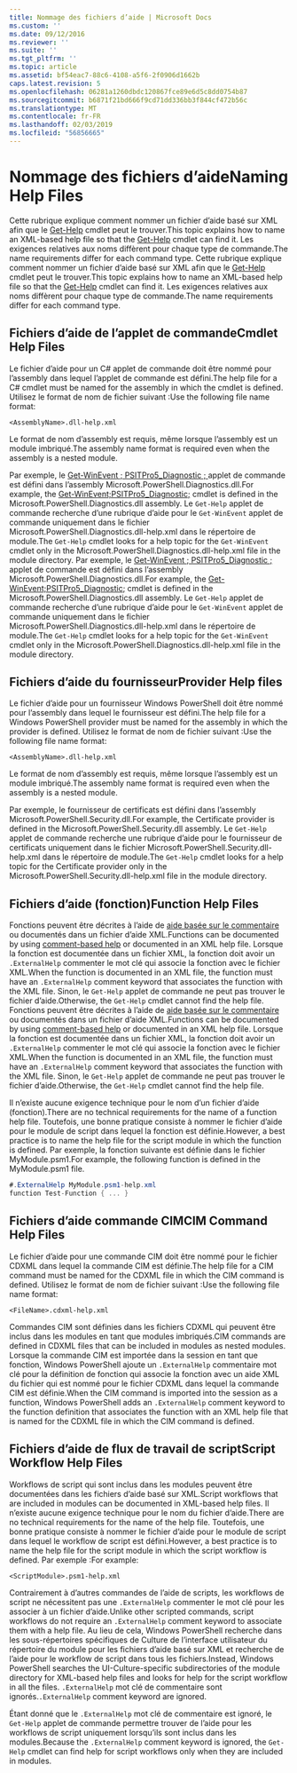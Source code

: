 ```yaml
---
title: Nommage des fichiers d’aide | Microsoft Docs
ms.custom: ''
ms.date: 09/12/2016
ms.reviewer: ''
ms.suite: ''
ms.tgt_pltfrm: ''
ms.topic: article
ms.assetid: bf54eac7-88c6-4108-a5f6-2f0906d1662b
caps.latest.revision: 5
ms.openlocfilehash: 06281a1260dbdc120867fce89e6d5c8dd0754b87
ms.sourcegitcommit: b6871f21bd666f9cd71dd336bb3f844cf472b56c
ms.translationtype: MT
ms.contentlocale: fr-FR
ms.lasthandoff: 02/03/2019
ms.locfileid: "56856665"
---
```

# <a name="naming-help-files"></a><span data-ttu-id="36023-102">Nommage des fichiers d’aide</span><span class="sxs-lookup"><span data-stu-id="36023-102">Naming Help Files</span></span>

<span data-ttu-id="36023-103">Cette rubrique explique comment nommer un fichier d’aide basé sur XML afin que le [Get-Help](/powershell/module/Microsoft.PowerShell.Core/Get-Help) cmdlet peut le trouver.</span><span class="sxs-lookup"><span data-stu-id="36023-103">This topic explains how to name an XML-based help file so that the [Get-Help](/powershell/module/Microsoft.PowerShell.Core/Get-Help) cmdlet can find it.</span></span> <span data-ttu-id="36023-104">Les exigences relatives aux noms diffèrent pour chaque type de commande.</span><span class="sxs-lookup"><span data-stu-id="36023-104">The name requirements differ for each command type.</span></span>
<span data-ttu-id="36023-105">Cette rubrique explique comment nommer un fichier d’aide basé sur XML afin que le [Get-Help](/powershell/module/Microsoft.PowerShell.Core/Get-Help) cmdlet peut le trouver.</span><span class="sxs-lookup"><span data-stu-id="36023-105">This topic explains how to name an XML-based help file so that the [Get-Help](/powershell/module/Microsoft.PowerShell.Core/Get-Help) cmdlet can find it.</span></span> <span data-ttu-id="36023-106">Les exigences relatives aux noms diffèrent pour chaque type de commande.</span><span class="sxs-lookup"><span data-stu-id="36023-106">The name requirements differ for each command type.</span></span>

## <a name="cmdlet-help-files"></a><span data-ttu-id="36023-107">Fichiers d’aide de l’applet de commande</span><span class="sxs-lookup"><span data-stu-id="36023-107">Cmdlet Help Files</span></span>

<span data-ttu-id="36023-108">Le fichier d’aide pour un C# applet de commande doit être nommé pour l’assembly dans lequel l’applet de commande est défini.</span><span class="sxs-lookup"><span data-stu-id="36023-108">The help file for a C# cmdlet must be named for the assembly in which the cmdlet is defined.</span></span> <span data-ttu-id="36023-109">Utilisez le format de nom de fichier suivant :</span><span class="sxs-lookup"><span data-stu-id="36023-109">Use the following file name format:</span></span>

```
<AssemblyName>.dll-help.xml
```

<span data-ttu-id="36023-110">Le format de nom d’assembly est requis, même lorsque l’assembly est un module imbriqué.</span><span class="sxs-lookup"><span data-stu-id="36023-110">The assembly name format is required even when the assembly is a nested module.</span></span>

<span data-ttu-id="36023-111">Par exemple, le [Get-WinEvent ; PSITPro5_Diagnostic ; ](/powershell/module/Microsoft.PowerShell.Diagnostics/Get-WinEvent) applet de commande est défini dans l’assembly Microsoft.PowerShell.Diagnostics.dll.</span><span class="sxs-lookup"><span data-stu-id="36023-111">For example, the [Get-WinEvent;PSITPro5_Diagnostic;](/powershell/module/Microsoft.PowerShell.Diagnostics/Get-WinEvent) cmdlet is defined in the Microsoft.PowerShell.Diagnostics.dll assembly.</span></span> <span data-ttu-id="36023-112">Le `Get-Help` applet de commande recherche d’une rubrique d’aide pour le `Get-WinEvent` applet de commande uniquement dans le fichier Microsoft.PowerShell.Diagnostics.dll-help.xml dans le répertoire de module.</span><span class="sxs-lookup"><span data-stu-id="36023-112">The `Get-Help` cmdlet looks for a help topic for the `Get-WinEvent` cmdlet only in the Microsoft.PowerShell.Diagnostics.dll-help.xml file in the module directory.</span></span>
<span data-ttu-id="36023-113">Par exemple, le [Get-WinEvent ; PSITPro5_Diagnostic ; ](/powershell/module/Microsoft.PowerShell.Diagnostics/Get-WinEvent) applet de commande est défini dans l’assembly Microsoft.PowerShell.Diagnostics.dll.</span><span class="sxs-lookup"><span data-stu-id="36023-113">For example, the [Get-WinEvent;PSITPro5_Diagnostic;](/powershell/module/Microsoft.PowerShell.Diagnostics/Get-WinEvent) cmdlet is defined in the Microsoft.PowerShell.Diagnostics.dll assembly.</span></span> <span data-ttu-id="36023-114">Le `Get-Help` applet de commande recherche d’une rubrique d’aide pour le `Get-WinEvent` applet de commande uniquement dans le fichier Microsoft.PowerShell.Diagnostics.dll-help.xml dans le répertoire de module.</span><span class="sxs-lookup"><span data-stu-id="36023-114">The `Get-Help` cmdlet looks for a help topic for the `Get-WinEvent` cmdlet only in the Microsoft.PowerShell.Diagnostics.dll-help.xml file in the module directory.</span></span>

## <a name="provider-help-files"></a><span data-ttu-id="36023-115">Fichiers d’aide du fournisseur</span><span class="sxs-lookup"><span data-stu-id="36023-115">Provider Help files</span></span>

<span data-ttu-id="36023-116">Le fichier d’aide pour un fournisseur Windows PowerShell doit être nommé pour l’assembly dans lequel le fournisseur est défini.</span><span class="sxs-lookup"><span data-stu-id="36023-116">The help file for a Windows PowerShell provider must be named for the assembly in which the provider is defined.</span></span> <span data-ttu-id="36023-117">Utilisez le format de nom de fichier suivant :</span><span class="sxs-lookup"><span data-stu-id="36023-117">Use the following file name format:</span></span>

```
<AssemblyName>.dll-help.xml
```

<span data-ttu-id="36023-118">Le format de nom d’assembly est requis, même lorsque l’assembly est un module imbriqué.</span><span class="sxs-lookup"><span data-stu-id="36023-118">The assembly name format is required even when the assembly is a nested module.</span></span>

<span data-ttu-id="36023-119">Par exemple, le fournisseur de certificats est défini dans l’assembly Microsoft.PowerShell.Security.dll.</span><span class="sxs-lookup"><span data-stu-id="36023-119">For example, the Certificate provider is defined in the Microsoft.PowerShell.Security.dll assembly.</span></span> <span data-ttu-id="36023-120">Le `Get-Help` applet de commande recherche une rubrique d’aide pour le fournisseur de certificats uniquement dans le fichier Microsoft.PowerShell.Security.dll-help.xml dans le répertoire de module.</span><span class="sxs-lookup"><span data-stu-id="36023-120">The `Get-Help` cmdlet looks for a help topic for the Certificate provider only in the Microsoft.PowerShell.Security.dll-help.xml file in the module directory.</span></span>

## <a name="function-help-files"></a><span data-ttu-id="36023-121">Fichiers d’aide (fonction)</span><span class="sxs-lookup"><span data-stu-id="36023-121">Function Help Files</span></span>

<span data-ttu-id="36023-122">Fonctions peuvent être décrites à l’aide de [aide basée sur le commentaire](/powershell/module/microsoft.powershell.core/about/about_comment_based_help) ou documentés dans un fichier d’aide XML.</span><span class="sxs-lookup"><span data-stu-id="36023-122">Functions can be documented by using [comment-based help](/powershell/module/microsoft.powershell.core/about/about_comment_based_help) or documented in an XML help file.</span></span> <span data-ttu-id="36023-123">Lorsque la fonction est documentée dans un fichier XML, la fonction doit avoir un `.ExternalHelp` commenter le mot clé qui associe la fonction avec le fichier XML.</span><span class="sxs-lookup"><span data-stu-id="36023-123">When the function is documented in an XML file, the function must have an `.ExternalHelp` comment keyword that associates the function with the XML file.</span></span> <span data-ttu-id="36023-124">Sinon, le `Get-Help` applet de commande ne peut pas trouver le fichier d’aide.</span><span class="sxs-lookup"><span data-stu-id="36023-124">Otherwise, the `Get-Help` cmdlet cannot find the help file.</span></span>
<span data-ttu-id="36023-125">Fonctions peuvent être décrites à l’aide de [aide basée sur le commentaire](/powershell/module/microsoft.powershell.core/about/about_comment_based_help) ou documentés dans un fichier d’aide XML.</span><span class="sxs-lookup"><span data-stu-id="36023-125">Functions can be documented by using [comment-based help](/powershell/module/microsoft.powershell.core/about/about_comment_based_help) or documented in an XML help file.</span></span> <span data-ttu-id="36023-126">Lorsque la fonction est documentée dans un fichier XML, la fonction doit avoir un `.ExternalHelp` commenter le mot clé qui associe la fonction avec le fichier XML.</span><span class="sxs-lookup"><span data-stu-id="36023-126">When the function is documented in an XML file, the function must have an `.ExternalHelp` comment keyword that associates the function with the XML file.</span></span> <span data-ttu-id="36023-127">Sinon, le `Get-Help` applet de commande ne peut pas trouver le fichier d’aide.</span><span class="sxs-lookup"><span data-stu-id="36023-127">Otherwise, the `Get-Help` cmdlet cannot find the help file.</span></span>

<span data-ttu-id="36023-128">Il n’existe aucune exigence technique pour le nom d’un fichier d’aide (fonction).</span><span class="sxs-lookup"><span data-stu-id="36023-128">There are no technical requirements for the name of a function help file.</span></span> <span data-ttu-id="36023-129">Toutefois, une bonne pratique consiste à nommer le fichier d’aide pour le module de script dans lequel la fonction est définie.</span><span class="sxs-lookup"><span data-stu-id="36023-129">However, a best practice is to name the help file for the script module in which the function is defined.</span></span> <span data-ttu-id="36023-130">Par exemple, la fonction suivante est définie dans le fichier MyModule.psm1.</span><span class="sxs-lookup"><span data-stu-id="36023-130">For example, the following function is defined in the MyModule.psm1 file.</span></span>

```csharp
#.ExternalHelp MyModule.psm1-help.xml
function Test-Function { ... }
```

## <a name="cim-command-help-files"></a><span data-ttu-id="36023-131">Fichiers d’aide commande CIM</span><span class="sxs-lookup"><span data-stu-id="36023-131">CIM Command Help Files</span></span>

<span data-ttu-id="36023-132">Le fichier d’aide pour une commande CIM doit être nommé pour le fichier CDXML dans lequel la commande CIM est définie.</span><span class="sxs-lookup"><span data-stu-id="36023-132">The help file for a CIM command must be named for the CDXML file in which the CIM command is defined.</span></span> <span data-ttu-id="36023-133">Utilisez le format de nom de fichier suivant :</span><span class="sxs-lookup"><span data-stu-id="36023-133">Use the following file name format:</span></span>

```
<FileName>.cdxml-help.xml
```

<span data-ttu-id="36023-134">Commandes CIM sont définies dans les fichiers CDXML qui peuvent être inclus dans les modules en tant que modules imbriqués.</span><span class="sxs-lookup"><span data-stu-id="36023-134">CIM commands are defined in CDXML files that can be included in modules as nested modules.</span></span> <span data-ttu-id="36023-135">Lorsque la commande CIM est importée dans la session en tant que fonction, Windows PowerShell ajoute un `.ExternalHelp` commentaire mot clé pour la définition de fonction qui associe la fonction avec un aide XML du fichier qui est nommé pour le fichier CDXML dans lequel la commande CIM est définie.</span><span class="sxs-lookup"><span data-stu-id="36023-135">When the CIM command is imported into the session as a function, Windows PowerShell adds an `.ExternalHelp` comment keyword to the function definition that associates the function with an XML help file that is named for the CDXML file in which the CIM command is defined.</span></span>

## <a name="script-workflow-help-files"></a><span data-ttu-id="36023-136">Fichiers d’aide de flux de travail de script</span><span class="sxs-lookup"><span data-stu-id="36023-136">Script Workflow Help Files</span></span>

<span data-ttu-id="36023-137">Workflows de script qui sont inclus dans les modules peuvent être documentées dans les fichiers d’aide basé sur XML.</span><span class="sxs-lookup"><span data-stu-id="36023-137">Script workflows that are included in modules can be documented in XML-based help files.</span></span> <span data-ttu-id="36023-138">Il n’existe aucune exigence technique pour le nom du fichier d’aide.</span><span class="sxs-lookup"><span data-stu-id="36023-138">There are no technical requirements for the name of the help file.</span></span> <span data-ttu-id="36023-139">Toutefois, une bonne pratique consiste à nommer le fichier d’aide pour le module de script dans lequel le workflow de script est défini.</span><span class="sxs-lookup"><span data-stu-id="36023-139">However, a best practice is to name the help file for the script module in which the script workflow is defined.</span></span> <span data-ttu-id="36023-140">Par exemple :</span><span class="sxs-lookup"><span data-stu-id="36023-140">For example:</span></span>

```
<ScriptModule>.psm1-help.xml
```

<span data-ttu-id="36023-141">Contrairement à d’autres commandes de l’aide de scripts, les workflows de script ne nécessitent pas une `.ExternalHelp` commenter le mot clé pour les associer à un fichier d’aide.</span><span class="sxs-lookup"><span data-stu-id="36023-141">Unlike other scripted commands, script workflows do not require an `.ExternalHelp` comment keyword to associate them with a help file.</span></span> <span data-ttu-id="36023-142">Au lieu de cela, Windows PowerShell recherche dans les sous-répertoires spécifiques de Culture de l’interface utilisateur du répertoire du module pour les fichiers d’aide basé sur XML et recherche de l’aide pour le workflow de script dans tous les fichiers.</span><span class="sxs-lookup"><span data-stu-id="36023-142">Instead, Windows PowerShell searches the UI-Culture-specific subdirectories of the module directory for XML-based help files and looks for help for the script workflow in all the files.</span></span> <span data-ttu-id="36023-143">`.ExternalHelp` mot clé de commentaire sont ignorés.</span><span class="sxs-lookup"><span data-stu-id="36023-143">`.ExternalHelp` comment keyword are ignored.</span></span>

<span data-ttu-id="36023-144">Étant donné que le `.ExternalHelp` mot clé de commentaire est ignoré, le `Get-Help` applet de commande permettre trouver de l’aide pour les workflows de script uniquement lorsqu’ils sont inclus dans les modules.</span><span class="sxs-lookup"><span data-stu-id="36023-144">Because the `.ExternalHelp` comment keyword is ignored, the `Get-Help` cmdlet can find help for script workflows only when they are included in modules.</span></span>